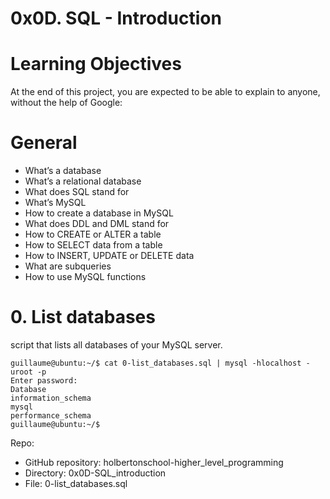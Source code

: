 # 0x0D. SQL - Introduction

# Learning Objectives
At the end of this project, you are expected to be able to explain to anyone, without the help of Google:

# General
* What’s a database
* What’s a relational database
* What does SQL stand for
* What’s MySQL
* How to create a database in MySQL
* What does DDL and DML stand for
* How to CREATE or ALTER a table
* How to SELECT data from a table
* How to INSERT, UPDATE or DELETE data
* What are subqueries
* How to use MySQL functions

# 0. List databases
script that lists all databases of your MySQL server.

    guillaume@ubuntu:~/$ cat 0-list_databases.sql | mysql -hlocalhost -uroot -p
    Enter password: 
    Database
    information_schema
    mysql
    performance_schema
    guillaume@ubuntu:~/$ 

Repo:

* GitHub repository: holbertonschool-higher_level_programming
* Directory: 0x0D-SQL_introduction
* File: 0-list_databases.sql